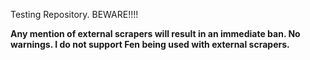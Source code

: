 Testing Repository.
BEWARE!!!!

**Any mention of external scrapers will result in an immediate ban. No warnings. I do not support Fen being used with external scrapers.**
